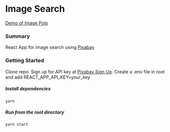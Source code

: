 # Image Search

[Demo of Image Polo](https://image-polo.herokuapp.com/)

### Summary
React App for image search using [Pixabay](https://pixabay.com/api/docs/)

### Getting Started

Clone repo. Sign up for API key at [Pixabay Sign Up](https://pixabay.com/accounts/register/). Create a .env file in root and add REACT_APP_API_KEY=your_key

##### Install dependencies

`yarn`

##### Run from the root directory

`yarn start`


